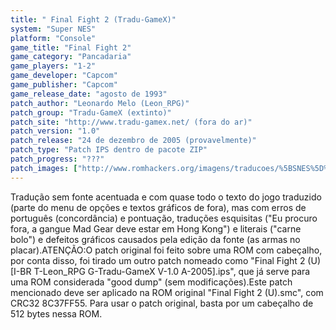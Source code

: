 ```yaml
---
title: " Final Fight 2 (Tradu-GameX)"
system: "Super NES"
platform: "Console"
game_title: "Final Fight 2"
game_category: "Pancadaria"
game_players: "1-2"
game_developer: "Capcom"
game_publisher: "Capcom"
game_release_date: "agosto de 1993"
patch_author: "Leonardo Melo (Leon_RPG)"
patch_group: "Tradu-GameX (extinto)"
patch_site: "http://www.tradu-gamex.net/ (fora do ar)"
patch_version: "1.0"
patch_release: "24 de dezembro de 2005 (provavelmente)"
patch_type: "Patch IPS dentro de pacote ZIP"
patch_progress: "???"
patch_images: ["http://www.romhackers.org/imagens/traducoes/%5BSNES%5D%20Final%20Fight%202%20-%20Tradu-GameX%20-%201.png","http://www.romhackers.org/imagens/traducoes/%5BSNES%5D%20Final%20Fight%202%20-%20Tradu-GameX%20-%202.png","http://www.romhackers.org/imagens/traducoes/%5BSNES%5D%20Final%20Fight%202%20-%20Tradu-GameX%20-%203.png"]
---
```

Tradução sem fonte acentuada e com quase todo o texto do jogo traduzido (parte do menu de opções e textos gráficos de fora), mas com erros de português (concordância) e pontuação, traduções esquisitas ("Eu procuro fora, a gangue Mad Gear deve estar em Hong Kong") e literais ("carne bolo") e defeitos gráficos causados pela edição da fonte (as armas no placar).ATENÇÃO:O patch original foi feito sobre uma ROM com cabeçalho, por conta disso, foi tirado um outro patch nomeado como "Final Fight 2 (U) [I-BR T-Leon_RPG G-Tradu-GameX V-1.0 A-2005].ips", que já serve para uma ROM considerada "good dump" (sem modificações).Este patch mencionado deve ser aplicado na ROM original "Final Fight 2 (U).smc", com CRC32 8C37FF55. Para usar o patch original, basta por um cabeçalho de 512 bytes nessa ROM.